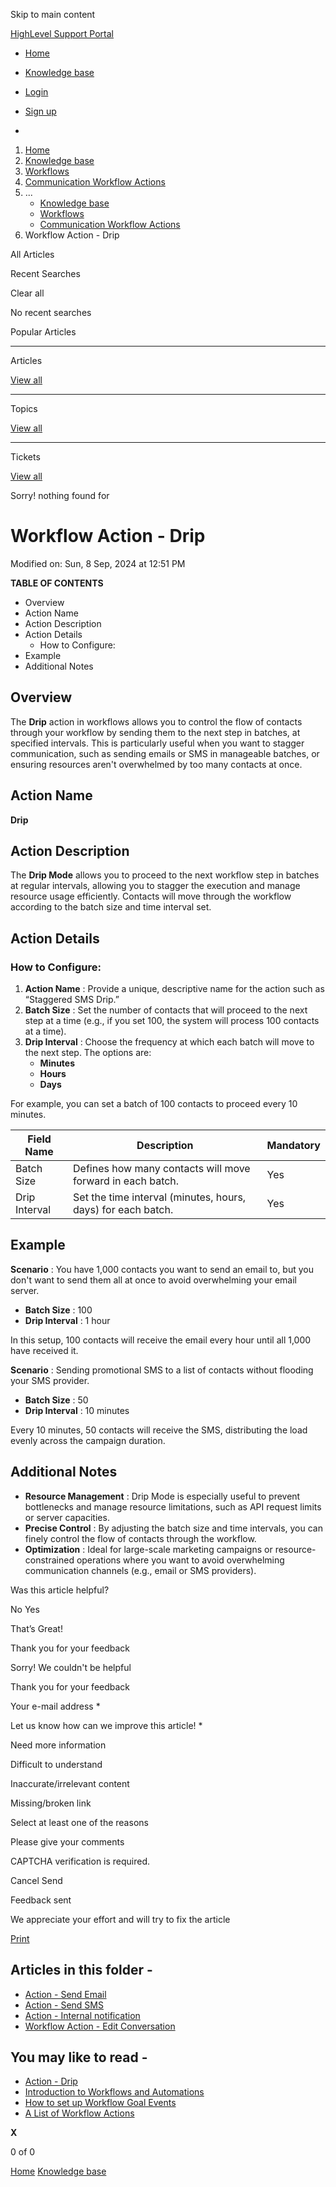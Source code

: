 Skip to main content

[ HighLevel Support Portal ](https://help.gohighlevel.com)

  * [ Home ](/support/home)
  * [ Knowledge base ](/support/solutions)

  * [Login](/support/login)
  * [Sign up](/support/signup)
  * 

  1. [Home](/support/home)
  2. [Knowledge base](/support/solutions)
  3. [Workflows](/support/solutions/48000455132)
  4. [Communication Workflow Actions](/support/solutions/folders/155000000749)
  5. ... 
     * [Knowledge base](/support/solutions)
     * [Workflows](/support/solutions/48000455132)
     * [Communication Workflow Actions](/support/solutions/folders/155000000749)
  6. Workflow Action - Drip

All  Articles 

Recent Searches

Clear all

No recent searches

Popular Articles

* * *

Articles

[View all](/support/search/solutions)

* * *

Topics

[View all](/support/search/topics)

* * *

Tickets

[View all](/support/search/tickets)

Sorry! nothing found for   

# Workflow Action - Drip

Modified on: Sun, 8 Sep, 2024 at 12:51 PM

**TABLE OF CONTENTS**

  * Overview
  * Action Name
  * Action Description
  * Action Details
    * How to Configure:
  * Example
  * Additional Notes

##   

## Overview

The **Drip** action in workflows allows you to control the flow of contacts through your workflow by sending them to the next step in batches, at specified intervals. This is particularly useful when you want to stagger communication, such as sending emails or SMS in manageable batches, or ensuring resources aren't overwhelmed by too many contacts at once.

## Action Name

**Drip**

## Action Description

The **Drip Mode** allows you to proceed to the next workflow step in batches at regular intervals, allowing you to stagger the execution and manage resource usage efficiently. Contacts will move through the workflow according to the batch size and time interval set.

## Action Details

### How to Configure:

  1. **Action Name** : Provide a unique, descriptive name for the action such as “Staggered SMS Drip.”
  2. **Batch Size** : Set the number of contacts that will proceed to the next step at a time (e.g., if you set 100, the system will process 100 contacts at a time).
  3. **Drip Interval** : Choose the frequency at which each batch will move to the next step. The options are:
     * **Minutes**
     * **Hours**
     * **Days**

For example, you can set a batch of 100 contacts to proceed every 10 minutes.

Field Name| Description| Mandatory  
---|---|---  
Batch Size| Defines how many contacts will move forward in each batch.| Yes  
Drip Interval| Set the time interval (minutes, hours, days) for each batch.| Yes  
  
##   

## Example

**Scenario** : You have 1,000 contacts you want to send an email to, but you don't want to send them all at once to avoid overwhelming your email server.

  * **Batch Size** : 100
  * **Drip Interval** : 1 hour

In this setup, 100 contacts will receive the email every hour until all 1,000 have received it.

**Scenario** : Sending promotional SMS to a list of contacts without flooding your SMS provider.

  * **Batch Size** : 50
  * **Drip Interval** : 10 minutes

Every 10 minutes, 50 contacts will receive the SMS, distributing the load evenly across the campaign duration.

## Additional Notes

  * **Resource Management** : Drip Mode is especially useful to prevent bottlenecks and manage resource limitations, such as API request limits or server capacities.
  * **Precise Control** : By adjusting the batch size and time intervals, you can finely control the flow of contacts through the workflow.
  * **Optimization** : Ideal for large-scale marketing campaigns or resource-constrained operations where you want to avoid overwhelming communication channels (e.g., email or SMS providers).

Was this article helpful?

No  Yes 

That’s Great!

Thank you for your feedback

Sorry! We couldn't be helpful

Thank you for your feedback

Your e-mail address *

Let us know how can we improve this article! *

Need more information 

Difficult to understand 

Inaccurate/irrelevant content 

Missing/broken link 

Select at least one of the reasons 

Please give your comments 

CAPTCHA verification is required. 

Cancel  Send 

Feedback sent

We appreciate your effort and will try to fix the article

[Print](javascript:print\(\))

## Articles in this folder -

  * [Action - Send Email](/support/solutions/articles/155000002472-action-send-email)
  * [Action - Send SMS](/support/solutions/articles/155000002474-action-send-sms)
  * [Action - Internal notification](/support/solutions/articles/155000003202-action-internal-notification)
  * [Workflow Action - Edit Conversation](/support/solutions/articles/155000003269-workflow-action-edit-conversation)

## You may like to read -

  * [Action - Drip](/support/solutions/articles/155000001219-action-drip)
  * [Introduction to Workflows and Automations](/support/solutions/articles/155000002445-introduction-to-workflows-and-automations)
  * [How to set up Workflow Goal Events](/support/solutions/articles/48001221575-how-to-set-up-workflow-goal-events)
  * [A List of Workflow Actions](/support/solutions/articles/155000002294-a-list-of-workflow-actions)

**X**

0 of 0 []()

[Home](/support/home) [Knowledge base](/support/solutions)
